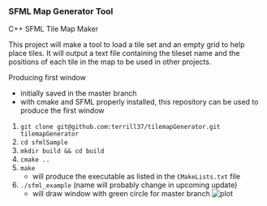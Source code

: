 ### SFML Map Generator Tool
C++ SFML Tile Map Maker

This project will make a tool to load a tile set and an empty grid to help place tiles. 
It will output a text file containing the tileset name and the positions of each tile in the map to be used in other projects.

Producing first window
- initially saved in the master branch
- with cmake and SFML properly installed, this repository can be used to produce the first window
1. `git clone git@github.com:terrill37/tilemapGenerator.git tilemapGenerator`
2. `cd sfmlSample`
3. `mkdir build && cd build`
4. `cmake ..`
5. `make`
    - will produce the executable as listed in the `CMakeLists.txt` file
6. `./sfml_example` (name will probably change in upcoming update)
    - will draw window with green circle for master branch
    ![plot](./images/circleWindow.PNG)
